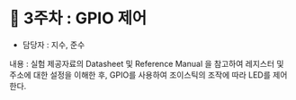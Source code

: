 # 🔧 3주차 : GPIO 제어

- 담당자 : 지수, 준수

내용 : 실험 제공자료의 Datasheet 및 Reference Manual 을 참고하여 레지스터 및 주소에 대한 설정을 이해한 후, GPIO를 사용하여 조이스틱의 조작에 따라 LED를 제어한다.<br>
